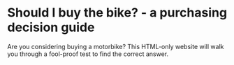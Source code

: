 # Should I buy the bike? - a purchasing decision guide

Are you considering buying a motorbike? This HTML-only website will walk you through a fool-proof test to find the correct answer.
